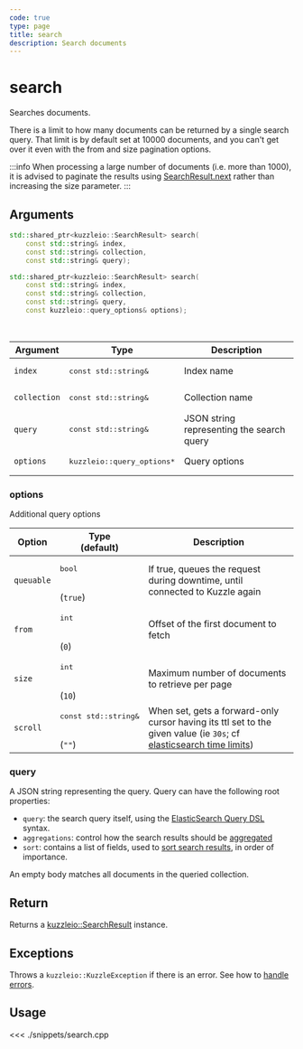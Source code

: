 ```yaml
---
code: true
type: page
title: search
description: Search documents
---
```


# search

Searches documents.

There is a limit to how many documents can be returned by a single search query.
That limit is by default set at 10000 documents, and you can't get over it even with the from and size pagination options.

:::info
When processing a large number of documents (i.e. more than 1000), it is advised to paginate the results using [SearchResult.next](/sdk/cpp/1/core-classes/search-result/next) rather than increasing the size parameter.
:::

## Arguments

```cpp
std::shared_ptr<kuzzleio::SearchResult> search(
    const std::string& index,
    const std::string& collection,
    const std::string& query);

std::shared_ptr<kuzzleio::SearchResult> search(
    const std::string& index,
    const std::string& collection,
    const std::string& query,
    const kuzzleio::query_options& options);
```

<br/>

| Argument     | Type                                 | Description                               |
| ------------ | ------------------------------------ | ----------------------------------------- |
| `index`      | <pre>const std::string&</pre>        | Index name                                |
| `collection` | <pre>const std::string&</pre>        | Collection name                           |
| `query`      | <pre>const std::string&</pre>        | JSON string representing the search query |
| `options`    | <pre>kuzzleio::query_options\*</pre> | Query options                             |

### options

Additional query options

| Option     | Type<br/>(default)                       | Description                                                                                                                                                                                                           |
| ---------- | ---------------------------------------- | --------------------------------------------------------------------------------------------------------------------------------------------------------------------------------------------------------------------- |
| `queuable` | <pre>bool</pre><br/>(`true`)             | If true, queues the request during downtime, until connected to Kuzzle again                                                                                                                                          |
| `from`     | <pre>int</pre><br/>(`0`)                 | Offset of the first document to fetch                                                                                                                                                                                 |
| `size`     | <pre>int</pre><br/>(`10`)                | Maximum number of documents to retrieve per page                                                                                                                                                                      |
| `scroll`   | <pre>const std::string&</pre><br/>(`""`) | When set, gets a forward-only cursor having its ttl set to the given value (ie `30s`; cf [elasticsearch time limits](https://www.elastic.co/guide/en/elasticsearch/reference/current/common-options.html#time-units)) |

### query

A JSON string representing the query. Query can have the following root properties:

- `query`: the search query itself, using the [ElasticSearch Query DSL](https://www.elastic.co/guide/en/elasticsearch/reference/5.6/query-dsl.html) syntax.
- `aggregations`: control how the search results should be [aggregated](https://www.elastic.co/guide/en/elasticsearch/reference/5.6/search-aggregations.html)
- `sort`: contains a list of fields, used to [sort search results](https://www.elastic.co/guide/en/elasticsearch/reference/5.6/search-request-sort.html), in order of importance.

An empty body matches all documents in the queried collection.

## Return

Returns a [kuzzleio::SearchResult](/sdk/cpp/1/core-classes/search-result) instance.

## Exceptions

Throws a `kuzzleio::KuzzleException` if there is an error. See how to [handle errors](/sdk/cpp/1/essentials/error-handling).

## Usage

<<< ./snippets/search.cpp

